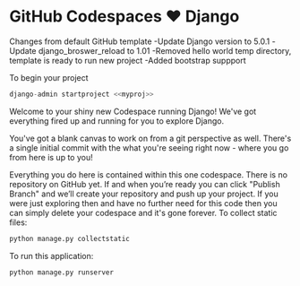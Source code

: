 # GitHub Codespaces ♥️ Django

Changes from default GitHub template
-Update Django version to 5.0.1
-Update django_broswer_reload to 1.01
-Removed hello world temp directory, template is ready to run new project
-Added bootstrap suppport

To begin your project
```python
django-admin startproject <<myproj>>
```



Welcome to your shiny new Codespace running Django! We've got everything fired up and running for you to explore Django.

You've got a blank canvas to work on from a git perspective as well. There's a single initial commit with the what you're seeing right now - where you go from here is up to you!

Everything you do here is contained within this one codespace. There is no repository on GitHub yet. If and when you’re ready you can click "Publish Branch" and we’ll create your repository and push up your project. If you were just exploring then and have no further need for this code then you can simply delete your codespace and it's gone forever.
To collect static files:

```python
python manage.py collectstatic
```
To run this application:

```python
python manage.py runserver
```
